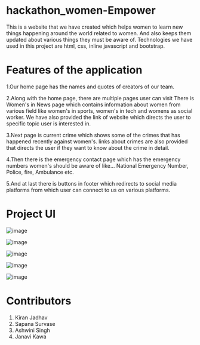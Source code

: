 # hackathon_women-Empower


This is a website that we have created which helps women to learn new things happening around the world related to women. And also keeps them updated about various things they must be aware of. 
Technologies we have used in this project are html, css, inline javascript and bootstrap.

# Features of the application

1.Our home page has the names and quotes of creators of our team. 

2.Along with the home page, there are multiple pages user can visit There is Women's in News page which contains information about women from various field like women's in sports, women's in tech and womens as social worker. We have also provided the link of website which directs the user to specific topic user is interested in. 

3.Next page is current crime which shows some of the crimes that has happened recently against women's. links about crimes are also provided that directs the user if they want to know about the crime in detail. 

4.Then there is the emergency contact page which has the emergency numbers women's should be aware of like... National Emergency Number, Police, fire, Ambulance etc. 

5.And at last there is buttons in footer which redirects to social media platforms from which user can connect to us on various platforms.

# Project UI

![image](https://user-images.githubusercontent.com/88819472/211184420-2ca4df70-b7c6-4119-ab0d-3bea6829c9fd.png)

![image](https://user-images.githubusercontent.com/88819472/211184462-d7fe9098-f0e9-4af4-849d-7665c41b6e27.png)

![image](https://user-images.githubusercontent.com/88819472/211184433-a4c1256b-ef9d-406f-a43e-bb0bc76b11f5.png)

![image](https://user-images.githubusercontent.com/88819472/211184441-db847d83-32bd-4754-bc21-d07f0bcad51f.png)

![image](https://user-images.githubusercontent.com/88819472/211184451-665fe9c4-9eb0-46aa-947b-9ac20ee7e58d.png)

# Contributors 

1. Kiran Jadhav
2. Sapana Survase
3. Ashwini Singh
4. Janavi Kawa
